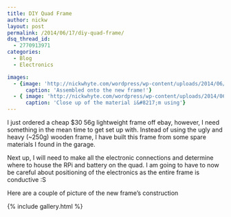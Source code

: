 ```yaml
---
title: DIY Quad Frame
author: nickw
layout: post
permalink: /2014/06/17/diy-quad-frame/
dsq_thread_id:
  - 2770913971
categories:
  - Blog
  - Electronics

images: 
  - {image: 'http://nickwhyte.com/wordpress/wp-content/uploads/2014/06/IMG_0010.jpg',
      caption: 'Assembled onto the new frame!'}
  - { image: 'http://nickwhyte.com/wordpress/wp-content/uploads/2014/06/IMG_0014.jpg',
      caption: 'Close up of the material i&#8217;m using'}
---
```

I just ordered a cheap $30 56g lightweight frame off ebay, however, I need something in the mean time to get set up with. Instead of using the ugly and heavy (~250g) wooden frame, I have built this frame from some spare materials I found in the garage.

Next up, I will need to make all the electronic connections and determine where to house the RPi and battery on the quad. I am going to have to now be careful about positioning of the electronics as the entire frame is conductive :S

Here are a couple of picture of the new frame&#8217;s construction

{% include gallery.html %}